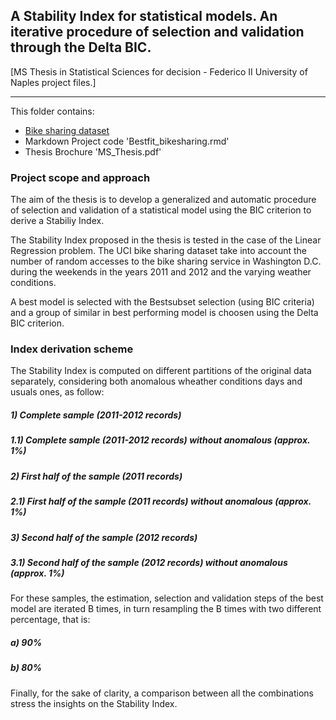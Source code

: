 ## A Stability Index for statistical models. An iterative procedure of selection and validation through the Delta BIC.

[MS Thesis in Statistical Sciences for decision - Federico II University of Naples project files.]
****************************************************************************************************************

This folder contains:

- [Bike sharing dataset](https://archive.ics.uci.edu/ml/datasets/bike+sharing+dataset) 
- Markdown Project code 'Bestfit_bikesharing.rmd' 
- Thesis Brochure 'MS_Thesis.pdf'

### Project scope and approach

The aim of the thesis is to develop a generalized and automatic procedure of selection and validation of a statistical model using the BIC criterion to derive a Stabiliy Index.

The Stability Index proposed in the thesis is tested in the case of the Linear Regression problem.  The UCI bike sharing dataset take into account the number of random accesses to the bike sharing service in Washington D.C. during the weekends in the years 2011 and 2012 and the varying weather conditions. 

A best model is selected with the Bestsubset selection (using BIC criteria) and a group of similar in best performing model is choosen using the Delta BIC criterion.

### Index derivation scheme

The Stability Index is computed on different partitions of the original data separately, considering both anomalous wheather conditions days and usuals ones, as follow: 

##### 1) Complete sample (2011-2012 records) 
##### 1.1) Complete sample (2011-2012 records) without anomalous (approx. 1%)
##### 2) First half of the sample (2011 records)  
##### 2.1) First half of the sample (2011 records) without anomalous (approx. 1%)
##### 3) Second half of the sample (2012 records)  
##### 3.1) Second half of the sample (2012 records) without anomalous (approx. 1%)

For these samples, the estimation, selection and validation steps of the best model are iterated B times, in turn resampling the B times with two different percentage, that is: 

##### a) 90% 
##### b) 80%

Finally, for the sake of clarity, a comparison between all the combinations stress the insights on the Stability Index.   



